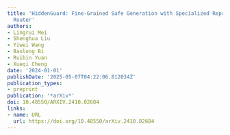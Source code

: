 ```yaml
---
title: 'HiddenGuard: Fine-Grained Safe Generation with Specialized Representation
  Router'
authors:
- Lingrui Mei
- Shenghua Liu
- Yiwei Wang
- Baolong Bi
- Ruibin Yuan
- Xueqi Cheng
date: '2024-01-01'
publishDate: '2025-05-07T04:22:06.812034Z'
publication_types:
- preprint
publication: '*arXiv*'
doi: 10.48550/ARXIV.2410.02684
links:
- name: URL
  url: https://doi.org/10.48550/arXiv.2410.02684
---
```

